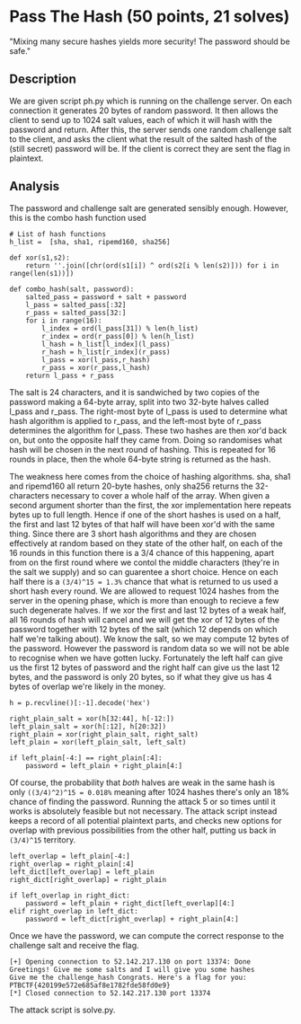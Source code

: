# Pass The Hash (50 points, 21 solves)

"Mixing many secure hashes yields more security! The password should be safe."

## Description

We are given script ph.py which is running on the challenge server. On each connection it generates 20 bytes of random password. It then allows the client to send up to 1024 salt values, each of which it will hash  with the password and return. After this, the server sends one random challenge salt to the client, and asks the client what the result of the salted hash of the (still secret) password will be. If the client is correct they are sent the flag in plaintext.

## Analysis
The password and challenge salt are generated sensibly enough. However, this is the combo hash function used

```
# List of hash functions
h_list =  [sha, sha1, ripemd160, sha256]

def xor(s1,s2):
	return ''.join([chr(ord(s1[i]) ^ ord(s2[i % len(s2)])) for i in range(len(s1))])

def combo_hash(salt, password):
	salted_pass = password + salt + password
	l_pass = salted_pass[:32]
	r_pass = salted_pass[32:]
	for i in range(16):
		l_index = ord(l_pass[31]) % len(h_list)
		r_index = ord(r_pass[0]) % len(h_list)
		l_hash = h_list[l_index](l_pass)
		r_hash = h_list[r_index](r_pass)
		l_pass = xor(l_pass,r_hash)
		r_pass = xor(r_pass,l_hash)
	return l_pass + r_pass
```

The salt is 24 characters, and it is sandwiched by two copies of the password making a 64-byte array, split into two 32-byte halves called l_pass and r_pass. The right-most byte of l_pass is used to determine what hash algorithm is applied to r_pass, and the left-most byte of r_pass determines the algorithm for l_pass. These two hashes are then xor'd back on, but onto the opposite half they came from. Doing so randomises what hash will be chosen in the next round of hashing. This is repeated for 16 rounds in place, then the whole 64-byte string is returned as the hash.

 The weakness here comes from the choice of hashing algorithms. sha, sha1 and ripemd160 all return 20-byte hashes, only sha256 returns the 32-characters necessary to cover a whole half of the array. When given a second argument shorter than the first, the xor implementation here repeats bytes up to full length. Hence if one of the short hashes is used on a half, the first and last 12 bytes of that half will have been xor'd with the same thing. Since there are 3 short hash algorithms and they are chosen effectively at random based on they state of the other half, on each of the 16 rounds in this function there is a 3/4 chance of this happening, apart from on the first round where we contol the middle characters (they're in the salt we supply) and so can guarentee a short choice. Hence on each half there is a `(3/4)^15 = 1.3%` chance that what is returned to us used a short hash every round. We are allowed to request 1024 hashes from the server in the opening phase, which is more than enough to recieve a few such degenerate halves. If we xor the first and last 12 bytes of a weak half, all 16 rounds of hash will cancel and we will get the xor of 12 bytes of the password together with 12 bytes of the salt (which 12 depends on which half we're talking about). We know the salt, so we may compute 12 bytes of the password. However the password is random data so we will not be able to recognise when we have gotten lucky. Fortunately the left half can give us the first 12 bytes of password and the right half can give us the last 12 bytes, and the password is only 20 bytes, so if what they give us has 4 bytes of overlap we're likely in the money.
 

```
h = p.recvline()[:-1].decode('hex')

right_plain_salt = xor(h[32:44], h[-12:])
left_plain_salt = xor(h[:12], h[20:32])
right_plain = xor(right_plain_salt, right_salt)
left_plain = xor(left_plain_salt, left_salt)

if left_plain[-4:] == right_plain[:4]:
    password = left_plain + right_plain[4:]
```

Of course, the probability that *both* halves are weak in the same hash is only `((3/4)^2)^15 = 0.018%` meaning after  1024 hashes there's only an 18% chance of finding the password. Running the attack 5 or so times until it works is absolutely feasible but not necessary. The attack script instead keeps a record of all potential plaintext parts, and checks new options for overlap with previous possibilities from the other half, putting us back in `(3/4)^15` territory. 

```
left_overlap = left_plain[-4:]
right_overlap = right_plain[:4]
left_dict[left_overlap] = left_plain
right_dict[right_overlap] = right_plain

if left_overlap in right_dict:
    password = left_plain + right_dict[left_overlap][4:]
elif right_overlap in left_dict:
    password = left_dict[right_overlap] + right_plain[4:]
```

Once we have the password, we can compute the correct response to the challenge salt and receive the flag.

``` 
[+] Opening connection to 52.142.217.130 on port 13374: Done
Greetings! Give me some salts and I will give you some hashes
Give me the challenge_hash Congrats. Here's a flag for you:
PTBCTF{420199e572e685af8e1782fde58fd0e9}
[*] Closed connection to 52.142.217.130 port 13374
```

The attack script is solve.py.